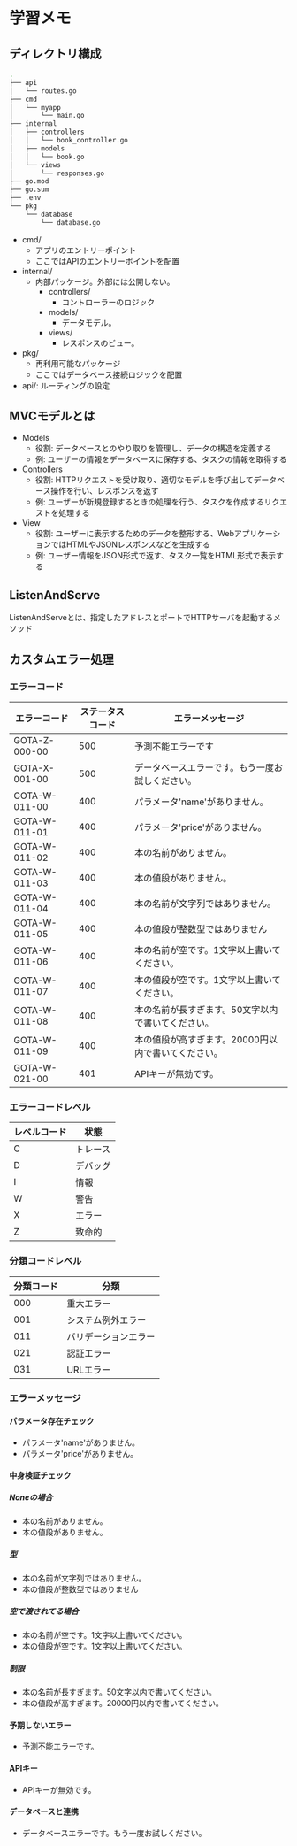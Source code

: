 # 学習メモ
## ディレクトリ構成
```sh
.
├── api
│   └── routes.go
├── cmd
│   └── myapp
│       └── main.go
├── internal
│   ├── controllers
│   │   └── book_controller.go
│   ├── models
│   │   └── book.go
│   └── views
│       └── responses.go
├── go.mod
├── go.sum
├── .env
└── pkg
    └── database
        └── database.go
```
- cmd/
  - アプリのエントリーポイント
  - ここではAPIのエントリーポイントを配置
- internal/
  - 内部パッケージ。外部には公開しない。
    - controllers/
      - コントローラーのロジック
    - models/
      - データモデル。
    - views/
      - レスポンスのビュー。
- pkg/
  - 再利用可能なパッケージ
  - ここではデータベース接続ロジックを配置
- api/: ルーティングの設定

## MVCモデルとは
- Models
  - 役割: データベースとのやり取りを管理し、データの構造を定義する
  - 例: ユーザーの情報をデータベースに保存する、タスクの情報を取得する
- Controllers
  - 役割: HTTPリクエストを受け取り、適切なモデルを呼び出してデータベース操作を行い、レスポンスを返す
  - 例: ユーザーが新規登録するときの処理を行う、タスクを作成するリクエストを処理する
- View
  - 役割: ユーザーに表示するためのデータを整形する、WebアプリケーションではHTMLやJSONレスポンスなどを生成する
  - 例: ユーザー情報をJSON形式で返す、タスク一覧をHTML形式で表示する

## ListenAndServe
ListenAndServeとは、指定したアドレスとポートでHTTPサーバを起動するメソッド

## カスタムエラー処理
### エラーコード
|エラーコード|ステータスコード|エラーメッセージ|
|---|---|---|
|GOTA-Z-000-00|500|予測不能エラーです|
|GOTA-X-001-00|500|データベースエラーです。もう一度お試しください。|
|GOTA-W-011-00|400|パラメータ'name'がありません。|
|GOTA-W-011-01|400|パラメータ'price'がありません。|
|GOTA-W-011-02|400|本の名前がありません。|
|GOTA-W-011-03|400|本の値段がありません。|
|GOTA-W-011-04|400|本の名前が文字列ではありません。|
|GOTA-W-011-05|400|本の値段が整数型ではありません|
|GOTA-W-011-06|400|本の名前が空です。1文字以上書いてください。|
|GOTA-W-011-07|400|本の値段が空です。1文字以上書いてください。|
|GOTA-W-011-08|400|本の名前が長すぎます。50文字以内で書いてください。|
|GOTA-W-011-09|400|本の値段が高すぎます。20000円以内で書いてください。|
|GOTA-W-021-00|401|APIキーが無効です。|

### エラーコードレベル
|レベルコード|状態|
|---|---|
|C|トレース|
|D|デバッグ|
|I|情報|
|W|警告|
|X|エラー|
|Z|致命的|

### 分類コードレベル
|分類コード|分類|
|---|---|
|000|重大エラー|
|001|システム例外エラー|
|011|バリデーションエラー|
|021|認証エラー|
|031|URLエラー|

### エラーメッセージ
#### パラメータ存在チェック
- パラメータ'name'がありません。
- パラメータ'price'がありません。

#### 中身検証チェック
##### Noneの場合
- 本の名前がありません。
- 本の値段がありません。

##### 型
- 本の名前が文字列ではありません。
- 本の値段が整数型ではありません

##### 空で渡されてる場合
- 本の名前が空です。1文字以上書いてください。
- 本の値段が空です。1文字以上書いてください。

##### 制限
- 本の名前が長すぎます。50文字以内で書いてください。
- 本の値段が高すぎます。20000円以内で書いてください。

#### 予期しないエラー
- 予測不能エラーです。

#### APIキー
- APIキーが無効です。

#### データベースと連携
- データベースエラーです。もう一度お試しください。